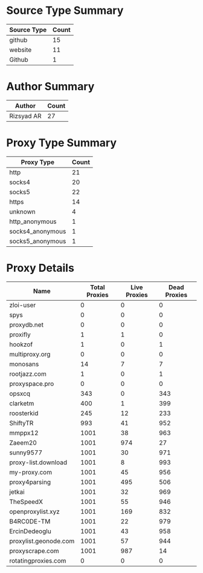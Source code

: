 # Source Type Summary

| Source Type | Count |
|-------------|-------|
| github | 15 |
| website | 11 |
| Github | 1 |


# Author Summary

| Author | Count |
|--------|-------|
| Rizsyad AR | 27 |


# Proxy Type Summary

| Proxy Type | Count |
|------------|-------|
| http | 21 |
| socks4 | 20 |
| socks5 | 22 |
| https | 14 |
| unknown | 4 |
| http_anonymous | 1 |
| socks4_anonymous | 1 |
| socks5_anonymous | 1 |


# Proxy Details

| Name | Total Proxies | Live Proxies | Dead Proxies |
|------|---------------|--------------|---------------|
| zloi-user | 0 | 0 | 0 |
| spys | 0 | 0 | 0 |
| proxydb.net | 0 | 0 | 0 |
| proxifly | 1 | 1 | 0 |
| hookzof | 1 | 0 | 1 |
| multiproxy.org | 0 | 0 | 0 |
| monosans | 14 | 7 | 7 |
| rootjazz.com | 1 | 0 | 1 |
| proxyspace.pro | 0 | 0 | 0 |
| opsxcq | 343 | 0 | 343 |
| clarketm | 400 | 1 | 399 |
| roosterkid | 245 | 12 | 233 |
| ShiftyTR | 993 | 41 | 952 |
| mmppx12 | 1001 | 38 | 963 |
| Zaeem20 | 1001 | 974 | 27 |
| sunny9577 | 1001 | 30 | 971 |
| proxy-list.download | 1001 | 8 | 993 |
| my-proxy.com | 1001 | 45 | 956 |
| proxy4parsing | 1001 | 495 | 506 |
| jetkai | 1001 | 32 | 969 |
| TheSpeedX | 1001 | 55 | 946 |
| openproxylist.xyz | 1001 | 169 | 832 |
| B4RC0DE-TM | 1001 | 22 | 979 |
| ErcinDedeoglu | 1001 | 43 | 958 |
| proxylist.geonode.com | 1001 | 57 | 944 |
| proxyscrape.com | 1001 | 987 | 14 |
| rotatingproxies.com | 0 | 0 | 0 |
